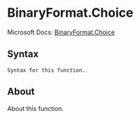---
---

# BinaryFormat.Choice

Microsoft Docs: [BinaryFormat.Choice](https://docs.microsoft.com/en-us/powerquery-m/binaryformat-choice)

## Syntax

```
Syntax for this function.
```

## About

About this function.

